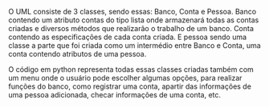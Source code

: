 O UML consiste de 3 classes, sendo essas: Banco, Conta e Pessoa. Banco contendo um atributo contas do tipo lista onde
armazenará todas as contas criadas e diversos métodos que realizarão o trabalho de um banco.
Conta contendo as especificações de cada conta criada. E pessoa sendo uma classe a parte que foi criada como um
intermédio entre Banco e Conta, uma conta contendo atributos de uma pessoa. 

O código em python representa todas essas classes criadas também com um menu onde o usuário pode escolher algumas opções,
para realizar funções do banco, como registrar uma conta, apartir das informações de uma pessoa adicionada, checar informações
de uma conta, etc.
